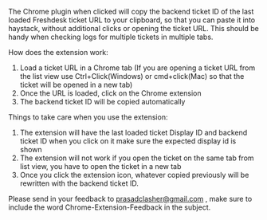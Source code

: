 The Chrome plugin when clicked will copy the backend ticket ID of the last loaded Freshdesk ticket URL to your clipboard,
so that you can paste it into haystack, without additional clicks or opening the ticket URL. This should be handy when checking logs
for multiple tickets in multiple tabs.

How does the extension work:
1. Load a ticket URL in a Chrome tab
(If you are opening a ticket URL from the list view use Ctrl+Click(Windows) or cmd+click(Mac) so that the ticket will be opened in a new tab)
2. Once the URL is loaded, click on the Chrome extension
3. The backend ticket ID will be copied automatically

Things to take care when you use the extension:
1. The extension will have the last loaded ticket Display ID and backend ticket ID when you click on it make sure the expected display id is shown
2. The extension will not work if you open the ticket on the same tab from list view, you have to open the ticket in a new tab
3. Once you click the extension icon, whatever copied previously will be rewritten with the backend ticket ID.

Please send in your feedback to prasadclasher@gmail.com , make sure to include the word Chrome-Extension-Feedback in the subject.
